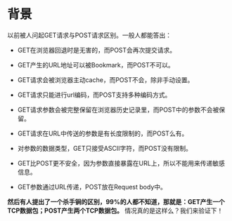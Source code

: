 # 背景

以前被人问起GET请求与POST请求区别。一般人都能答出：

* GET在浏览器回退时是无害的，而POST会再次提交请求。

* GET产生的URL地址可以被Bookmark，而POST不可以。

* GET请求会被浏览器主动cache，而POST不会，除非手动设置。

* GET请求只能进行url编码，而POST支持多种编码方式。

* GET请求参数会被完整保留在浏览器历史记录里，而POST中的参数不会被保留。

* GET请求在URL中传送的参数是有长度限制的，而POST么有。

* 对参数的数据类型，GET只接受ASCII字符，而POST没有限制。

* GET比POST更不安全，因为参数直接暴露在URL上，所以不能用来传递敏感信息。

* GET参数通过URL传递，POST放在Request body中。

**然后有人提出了一个杀手锏的区别，99%的人都不知道，那就是：GET产生一个TCP数据包；POST产生两个TCP数据包。**
情况真的是这样么？我们来验证下！

